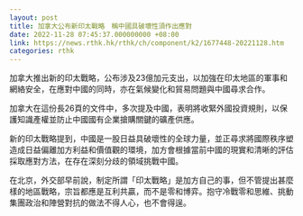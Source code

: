 ```yaml
---
layout: post
title: 加拿大公布新印太戰略　稱中國具破壞性須作出應對
date: 2022-11-28 07:45:37.000000000 +08:00
link: https://news.rthk.hk/rthk/ch/component/k2/1677448-20221128.htm
categories: rthk
---
```


加拿大推出新的印太戰略，公布涉及23億加元支出，以加強在印太地區的軍事和網絡安全，在應對中國的同時，亦在氣候變化和貿易問題與中國尋求合作。

加拿大在這份長26頁的文件中，多次提及中國，表明將收緊外國投資規則，以保護知識產權並防止中國國有企業搶購關鍵的礦產供應。

新的印太戰略提到，中國是一股日益具破壞性的全球力量，並正尋求將國際秩序塑造成日益偏離加方利益和價值觀的環境，加方會根據當前中國的現實和清晰的評估採取應對方法，在存在深刻分歧的領域挑戰中國。

在北京，外交部早前說，制定所謂「印太戰略」是加方自己的事，但不管提出甚麼樣的地區戰略，宗旨都應是互利共贏，而不是零和博弈。抱守冷戰零和思維、挑動集團政治和陣營對抗的做法不得人心，也不會得逞。
